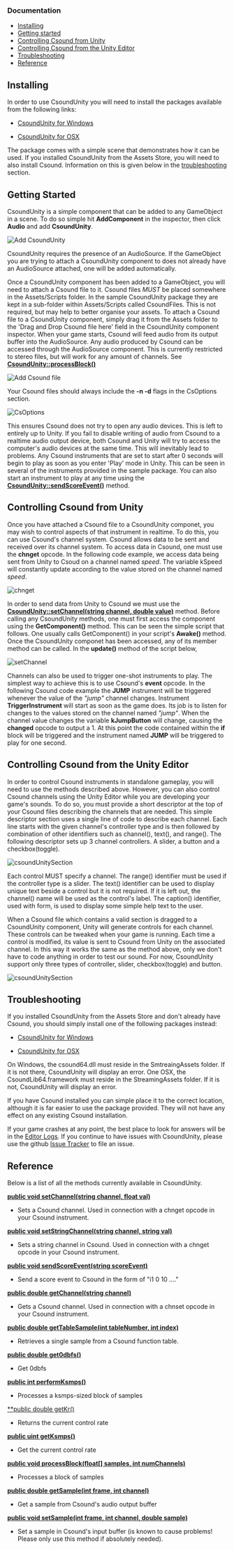 ### Documentation

-   [Installing](#installing)
-   [Getting started](#getting_started)
-   [Controlling Csound from Unity](#controlling_csound_from_unity)
-   [Controlling Csound from the Unity Editor](#controlling_csound_from_unity_editor)
-   [Troubleshooting](#troubleshooting)
-   [Reference](#reference)

<a name="installing"></a>
## Installing

In order to use CsoundUnity you will need to install the packages available from the following links:

- [CsoundUnity for Windows](https://github.com/rorywalsh/CsoundUnity/releases/download/v2.0/CsoundUnityWin.unitypackage) 

- [CsoundUnity for OSX](https://github.com/rorywalsh/CsoundUnity/releases/download/v2.0/CsoundUnityOSX.unitypackage)

The package comes with a simple scene that demonstrates how it can be used. If you installed CsoundUnity from the Assets Store, you will need to also install Csound. Information on this is given below in the [troubleshooting](#troubleshooting) section.

<a name="getting_started"></a>
## Getting Started

CsoundUnity is a simple component that can be added to any GameObject in a scene. To do so simple hit **AddComponent** in the inspector, then click **Audio** and add **CsoundUnity**.

<img src="http://rorywalsh.github.io/CsoundUnity/images/addCsoundUnityComponent.gif" alt="Add CsoundUnity"/>

CsoundUnity requires the presence of an AudioSource. If the GameObject you are trying to attach a CsoundUnity component to does not already have an AudioSource attached, one will be added automatically. 

Once a CsoundUnity component has been added to a GameObject, you will need to attach a Csound file to it. Csound files *MUST* be placed somewhere in the Assets/Scripts folder. In the sample CsoundUnity package they are kept in a sub-folder within Assets/Scripts called CsoundFiles. This is not required, but may help to better organise your assets. To attach a Csound file to a CsoundUnity component, simply drag it from the Assets folder to the 'Drag and Drop Csound file here' field in the CsoundUnity component inspector. When your game starts, Csound will feed audio from its output buffer into the AudioSource. Any audio produced by Csound can be accessed through the AudioSource component. This is currently restricted to stereo files, but will work for any amount of channels. See [**CsoundUnity::processBlock()**](https://github.com/rorywalsh/CsoundUnity/blob/master/CsoundUnityScripts/CsoundUnity.cs#L130-L161) 

<img src="http://rorywalsh.github.io/CsoundUnity/images/addCsoundFile.gif" alt="Add Csound file"/>

Your Csound files should always include the **-n -d** flags in the CsOptions section. 

<img src="http://rorywalsh.github.io/CsoundUnity/images/CsOptions.png" alt="CsOptions"/>

This ensures Csound does not try to open any audio devices. This is left to entirely up to Unity. If you fail to disable writing of audio from Csound to a realtime audio output device, both Csound and Unity will try to access the computer's audio devices at the same time. This will inevitably lead to problems. Any Csound instruments that are set to start after 0 seconds will begin to play as soon as you enter 'Play' mode in Unity. This can be seen in several of the instruments provided in the sample package. You can also start an instrument to play at any time using the [**CsoundUnity::sendScoreEvent()**](https://github.com/rorywalsh/CsoundUnity/blob/master/CsoundUnityScripts/CsoundUnity.cs#L252-L256) method. 

<a name=controlling_csound_from_unity></a>
## Controlling Csound from Unity 

Once you have attached a Csound file to a CsoundUnity componet, you may wish to control aspects of that instrument in realtime. To do this, you can use Csound's channel system. Csound allows data to be sent and received over its channel system. To access data in Csound, one must use the **chnget** opcode. In the following code example, we access data being sent from Unity to Csoud on a channel named *speed*. The variable kSpeed will constantly update according to the value stored on the channel named *speed*. 

<img src="http://rorywalsh.github.io/CsoundUnity/images/chnget.png" alt="chnget"/>

In order to send data from Unity to Csound we must use the [**CsoundUnity::setChannel(string channel, double value)**](https://github.com/rorywalsh/CsoundUnity/blob/master/CsoundUnityScripts/CsoundUnity.cs#L223-L227) method. Before calling any CsoundUnity methods, one must first access the component using the **GetComponent()** method. This can be seen the simple script that follows. One usually calls GetComponent() in your script's **Awake()** method. Once the CsoundUnity componet has been accessed, any of its member method can be called. In the **update()** method of the script below,     

<img src="http://rorywalsh.github.io/CsoundUnity/images/setChannel.png" alt="setChannel"/>

Channels can also be used to trigger one-shot instruments to play. The simplest way to achieve this is to use Csound's **event** opcode. In the following Csound code example the **JUMP** instrument will be triggered whenever the value of the *"jump"* channel changes. Instrument **TriggerInstrument** will start as soon as the game does. Its job is to listen for changes to the values stored on the channel named *"jump"*. When the channel value changes the variable **kJumpButton** will change, causing the **changed** opcode to output a 1. At this point the code contained within the **if** block will be triggered and the instrument named **JUMP** will be triggered to play for one second. 

<a name=controlling_csound_from_unity_editor></a>
## Controlling Csound from the Unity Editor

In order to control Csound instruments in standalone gameplay, you will need to use the methods described above. However, you can also control Csound channels using the Unity Editor while you are developing your game's sounds. To do so, you must provide a short <CsoundUnity></CsoundUnity> descriptor at the top of your Csound files describing the channels that are needed. This simple descriptor section uses a single line of code to describe each channel. Each line starts with the given channel's controller type and is then followed by combination of other identifiers such as channel(), text(), and range(). The following descriptor sets up 3 channel controllers. A slider, a button and a checkbox(toggle).

<img src="http://rorywalsh.github.io/CsoundUnity/images/csoundUnityDescriptor.png" alt="csoundUnitySection"/>

Each control MUST specify a channel. The range() identifier must be used if the controller type is a slider. The text() identifier can be used to display unique text beside a control but it is not required. If it is left out, the channel() name will be used as the control's label. The caption() identifier, used with form, is used to display some simple help text to the user.

When a Csound file which contains a valid <CsoundUnity> section is dragged to a CsoundUnity component, Unity will generate controls for each channel. These controls can be tweaked when your game is running. Each time a control is modified, its value is sent to Csound from Unity on the associated channel. In this way it works the same as the method above, only we don't have to code anything in order to test our sound. For now, CsoundUnity support only three types of controller, slider, checkbox(toggle) and button. 


<img src="http://rorywalsh.github.io/CsoundUnity/images/csoundUnityDescriptor.gif" alt="csoundUnitySection"/>

<a name=troubleshooting></a>
## Troubleshooting

If you installed CsoundUnity from the Assets Store and don't already have Csound, you should simply install one of the following packages instead:

- [CsoundUnity for Windows](https://github.com/rorywalsh/CsoundUnity/releases/download/v2.0/CsoundUnityWin.unitypackage) 

- [CsoundUnity for OSX](https://github.com/rorywalsh/CsoundUnity/releases/download/v2.0/CsoundUnityOSX.unitypackage)

On Windows, the csound64.dll must reside in the SmtreaingAssets folder. If it is not there, CsoundUnity will display an error. One OSX, the CsoundLib64.framework must reside in the StreamingAssets folder. If it is not, CsoundUnity will display an error. 

If you have Csound installed you can simple place it to the correct location, although it is far easier to use the package provided. They will not have any effect on any existing Csound installation. 

If your game crashes at any point, the best place to look for answers will be in the [Editor Logs](http://docs.unity3d.com/Manual/LogFiles.html). If you continue to have issues with CsoundUnity, please use the github [Issue Tracker](https://github.com/rorywalsh/CsoundUnity/issues) to file an issue. 

<a name=reference></a>
## Reference

Below is a list of all the methods currently available in CsoundUnity. 

[**public void setChannel(string channel, float val)**](https://github.com/rorywalsh/CsoundUnity/blob/master/CsoundUnityScripts/CsoundUnity.cs#L220)

- Sets a Csound channel. Used in connection with a chnget opcode in your Csound instrument.

[**public void setStringChannel(string channel, string val)**](https://github.com/rorywalsh/CsoundUnity/blob/master/CsoundUnityScripts/CsoundUnity.cs#L227)

- Sets a string channel in Csound. Used in connection with a chnget opcode in your Csound instrument.

[**public void sendScoreEvent(string scoreEvent)**](https://github.com/rorywalsh/CsoundUnity/blob/master/CsoundUnityScripts/CsoundUnity.cs#L249)

- Send a score event to Csound in the form of "i1 0 10 ...."

[**public double getChannel(string channel)**](https://github.com/rorywalsh/CsoundUnity/blob/master/CsoundUnityScripts/CsoundUnity.cs#L234)

- Gets a Csound channel. Used in connection with a chnset opcode in your Csound instrument.

[**public double getTableSample(int tableNumber, int index)**](https://github.com/rorywalsh/CsoundUnity/blob/master/CsoundUnityScripts/CsoundUnity.cs#L242)

- Retrieves a single sample from a Csound function table. 

[**public double get0dbfs()**](https://github.com/rorywalsh/CsoundUnity/blob/master/CsoundUnityScripts/CsoundUnity.cs#L195)

- Get 0dbfs

[**public int performKsmps()**](https://github.com/rorywalsh/CsoundUnity/blob/master/CsoundUnityScripts/CsoundUnity.cs#L163)

- Processes a ksmps-sized block of samples

[**public double getKr()](https://github.com/rorywalsh/CsoundUnity/blob/master/CsoundUnityScripts/CsoundUnity.cs#L107)

- Returns the current control rate

[**public uint getKsmps()**](https://github.com/rorywalsh/CsoundUnity/blob/master/CsoundUnityScripts/CsoundUnity.cs#L171)

- Get the current control rate

[**public void processBlock(float[] samples, int numChannels)**](https://github.com/rorywalsh/CsoundUnity/blob/master/CsoundUnityScripts/CsoundUnity.cs#L127)

- Processes a block of samples

[**public double getSample(int frame, int channel)**](https://github.com/rorywalsh/CsoundUnity/blob/master/CsoundUnityScripts/CsoundUnity.cs#L187)

- Get a sample from Csound's audio output buffer

[**public void setSample(int frame, int channel, double sample)**](https://github.com/rorywalsh/CsoundUnity/blob/master/CsoundUnityScripts/CsoundUnity.cs#L187)

- Set a sample in Csound's input buffer (is known to cause problems! Please only use this method if absolutely needed).	